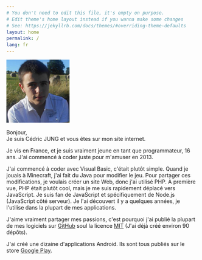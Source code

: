 ```yaml
---
# You don't need to edit this file, it's empty on purpose.
# Edit theme's home layout instead if you wanna make some changes
# See: https://jekyllrb.com/docs/themes/#overriding-theme-defaults
layout: home
permalink: /
lang: fr
---
```


<img src="/profile.png" alt="Photo" width="33%" class="profile">

Bonjour,  
Je suis Cédric JUNG et vous êtes sur mon site internet.  


Je vis en France, et je suis vraiment jeune en tant que programmateur, 16 ans. J'ai commencé à coder juste pour m'amuser en 2013.


J'ai commencé à coder avec Visual Basic, c'était plutôt simple. Quand je jouais à Minecraft, j'ai fait du Java pour modifier le jeu. Pour partager ces modifications, je voulais créer un site Web, donc j'ai utilisé PHP. À première vue, PHP était plutôt cool, mais je me suis rapidement déplacé vers JavaScript. Je suis fan de JavaScript et spécifiquement de Node.js (JavaScript côté serveur). Je l'ai découvert il y a quelques années, je l'utilise dans la plupart de mes applications.


J'aime vraiment partager mes passions, c'est pourquoi j'ai publié la plupart de mes logiciels sur [GitHub](//cedced19.github.io) soul la licence [MIT](/license) (J'ai déjà créé environ 90 dépôts).


J'ai créé une dizaine d'applications Android. Ils sont tous publiés sur le store [Google Play](https://play.google.com/store/apps/dev?id=8053368172585015347).
